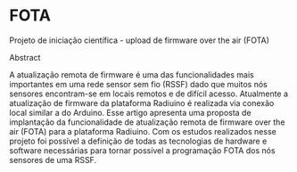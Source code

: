 # FOTA
Projeto de iniciação científica - upload de firmware over the air (FOTA)

Abstract

A atualização remota de firmware é uma das funcionalidades mais importantes em uma rede sensor sem fio (RSSF) dado que muitos nós sensores encontram-se em locais remotos e de difícil acesso. Atualmente a atualização de firmware da plataforma Radiuino é realizada via conexão local similar a do Arduino. Esse artigo apresenta uma proposta de implantação da funcionalidade de atualização remota de firmware over the air (FOTA) para a plataforma Radiuino. Com os estudos realizados nesse projeto foi possível a definição de todas as tecnologias de hardware e software necessárias para tornar possível a programação FOTA dos nós sensores de uma RSSF.

